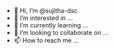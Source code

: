 - 👋 Hi, I’m @sujitha-dsc
- 👀 I’m interested in ...
- 🌱 I’m currently learning ...
- 💞️ I’m looking to collaborate on ...
- 📫 How to reach me ...

<!---
sujitha-dsc/sujitha-dsc is a ✨ special ✨ repository because its `README.md` (this file) appears on your GitHub profile.
You can click the Preview link to take a look at your changes.
--->
